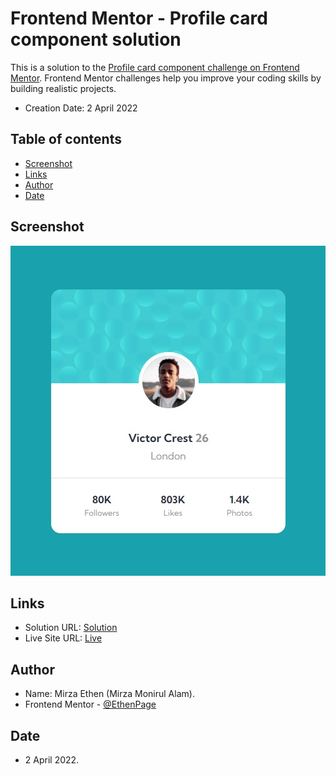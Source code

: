 # Frontend Mentor - Profile card component solution

This is a solution to the [Profile card component challenge on Frontend Mentor](https://www.frontendmentor.io/challenges/profile-card-component-cfArpWshJ). Frontend Mentor challenges help you improve your coding skills by building realistic projects. 

- Creation Date: 2 April 2022

## Table of contents

- [Screenshot](#screenshot)
- [Links](#links)
- [Author](#author)
- [Date](#date)

## Screenshot

![](./screenshot.jpg)

## Links

- Solution URL: [Solution]()
- Live Site URL: [Live](https://ethenpage.github.io/Profile-Card-Component/)

## Author

- Name: Mirza Ethen (Mirza Monirul Alam).
- Frontend Mentor - [@EthenPage](https://www.frontendmentor.io/profile/ethenpage)


## Date

- 2 April 2022.